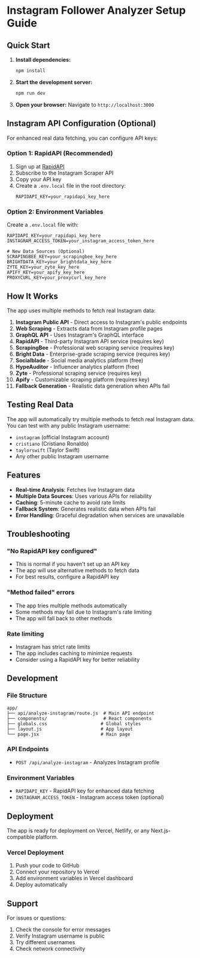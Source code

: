 # Instagram Follower Analyzer Setup Guide

## Quick Start

1. **Install dependencies:**
   ```bash
   npm install
   ```

2. **Start the development server:**
   ```bash
   npm run dev
   ```

3. **Open your browser:**
   Navigate to `http://localhost:3000`

## Instagram API Configuration (Optional)

For enhanced real data fetching, you can configure API keys:

### Option 1: RapidAPI (Recommended)
1. Sign up at [RapidAPI](https://rapidapi.com/omarmhaimdat/api/instagram-scraper-2022)
2. Subscribe to the Instagram Scraper API
3. Copy your API key
4. Create a `.env.local` file in the root directory:
   ```
   RAPIDAPI_KEY=your_rapidapi_key_here
   ```

### Option 2: Environment Variables
Create a `.env.local` file with:
```
RAPIDAPI_KEY=your_rapidapi_key_here
INSTAGRAM_ACCESS_TOKEN=your_instagram_access_token_here

# New Data Sources (Optional)
SCRAPINGBEE_KEY=your_scrapingbee_key_here
BRIGHTDATA_KEY=your_brightdata_key_here
ZYTE_KEY=your_zyte_key_here
APIFY_KEY=your_apify_key_here
PROXYCURL_KEY=your_proxycurl_key_here
```

## How It Works

The app uses multiple methods to fetch real Instagram data:

1. **Instagram Public API** - Direct access to Instagram's public endpoints
2. **Web Scraping** - Extracts data from Instagram profile pages
3. **GraphQL API** - Uses Instagram's GraphQL interface
4. **RapidAPI** - Third-party Instagram API service (requires key)
5. **ScrapingBee** - Professional web scraping service (requires key)
6. **Bright Data** - Enterprise-grade scraping service (requires key)
7. **Socialblade** - Social media analytics platform (free)
8. **HypeAuditor** - Influencer analytics platform (free)
9. **Zyte** - Professional scraping service (requires key)
10. **Apify** - Customizable scraping platform (requires key)
11. **Fallback Generation** - Realistic data generation when APIs fail

## Testing Real Data

The app will automatically try multiple methods to fetch real Instagram data. You can test with any public Instagram username:

- `instagram` (official Instagram account)
- `cristiano` (Cristiano Ronaldo)
- `taylorswift` (Taylor Swift)
- Any other public Instagram username

## Features

- **Real-time Analysis**: Fetches live Instagram data
- **Multiple Data Sources**: Uses various APIs for reliability
- **Caching**: 5-minute cache to avoid rate limits
- **Fallback System**: Generates realistic data when APIs fail
- **Error Handling**: Graceful degradation when services are unavailable

## Troubleshooting

### "No RapidAPI key configured"
- This is normal if you haven't set up an API key
- The app will use alternative methods to fetch data
- For best results, configure a RapidAPI key

### "Method failed" errors
- The app tries multiple methods automatically
- Some methods may fail due to Instagram's rate limiting
- The app will fall back to other methods

### Rate limiting
- Instagram has strict rate limits
- The app includes caching to minimize requests
- Consider using a RapidAPI key for better reliability

## Development

### File Structure
```
app/
├── api/analyze-instagram/route.js  # Main API endpoint
├── components/                     # React components
├── globals.css                    # Global styles
├── layout.js                      # App layout
└── page.jsx                       # Main page
```

### API Endpoints
- `POST /api/analyze-instagram` - Analyzes Instagram profile

### Environment Variables
- `RAPIDAPI_KEY` - RapidAPI key for enhanced data fetching
- `INSTAGRAM_ACCESS_TOKEN` - Instagram access token (optional)

## Deployment

The app is ready for deployment on Vercel, Netlify, or any Next.js-compatible platform.

### Vercel Deployment
1. Push your code to GitHub
2. Connect your repository to Vercel
3. Add environment variables in Vercel dashboard
4. Deploy automatically

## Support

For issues or questions:
1. Check the console for error messages
2. Verify Instagram username is public
3. Try different usernames
4. Check network connectivity 